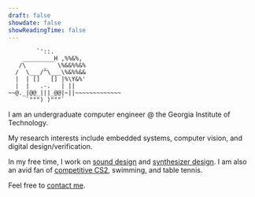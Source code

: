 ```yaml
---
draft: false
showdate: false
showReadingTime: false
---
```

```text
        `'::.
    _________H ,%%&%,
   /\     _   \%&&%%&%
  /  \___/^\___\%&%%&&
  |  | []   [] |%\Y&%'
  |  |   .-.   | ||  
~~@._|@@_|||_@@|~||~~~~~~~~~~~~~
     `""") )"""`
```
I am an undergraduate computer engineer @ the Georgia Institute of Technology. 

My research interests include embedded systems, computer vision, and digital design/verification.

In my free time, I work on [sound design](https://www.patreon.com/c/crappysoundsmith) and [synthesizer design](https://www.patreon.com/c/crappysoundsmith). I am also an avid fan of [competitive CS2](https://www.faceit.com/en/players/alu0), swimming, and table tennis.

Feel free to [contact me]().
